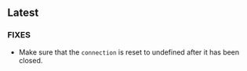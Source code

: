 ## Latest

### FIXES

- Make sure that the `connection` is reset to undefined after it has been closed.
